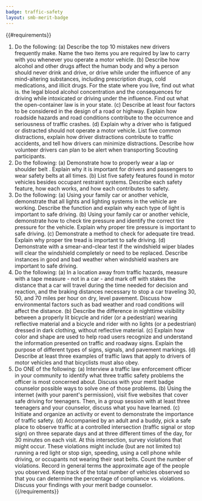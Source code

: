 ```yaml
---
badge: traffic-safety
layout: smb-merit-badge
---
```


{{#requirements}}
1. Do the following:
    (a) Describe the top 10 mistakes new drivers frequently make. Name the two items you are required by law to carry with you whenever you operate a motor vehicle.
    (b) Describe how alcohol and other drugs affect the human body and why a person should never drink and drive, or drive while under the influence of any mind-altering substances, including prescription drugs, cold medications, and illicit drugs. For the state where you live, find out what is. the legal blood alcohol concentration and the consequences for driving while intoxicated or driving under the influence. Find out what the open-container law is in your state.
    (c) Describe at least four factors to be considered in the design of a road or highway. Explain how roadside hazards and road conditions contribute to the occurrence and seriousness of traffic crashes.
    (d) Explain why a driver who is fatigued or distracted should not operate a motor vehicle. List five common distractions, explain how driver distractions contribute to traffic accidents, and tell how drivers can minimize distractions. Describe how volunteer drivers can plan to be alert when transporting Scouting participants.
2. Do the following:
    (a) Demonstrate how to properly wear a lap or shoulder belt . Explain why it is important for drivers and passengers to wear safety belts at all times.
    (b) List five safety features found in motor vehicles besides occupant restraint systems. Describe each safety feature, how each works, and how each contributes to safety.
3. Do the following:
    (a) Using your family car or another vehicle, demonstrate that all lights and lighting systems in the vehicle are working. Describe the function and explain why each type of light is important to safe driving.
    (b) Using your family car or another vehicle, demonstrate how to check tire pressure and identify the correct tire pressure for the vehicle. Explain why proper tire pressure is important to safe driving.
    (c) Demonstrate a method to check for adequate tire tread. Explain why proper tire tread is important to safe driving.
    (d) Demonstrate with a smear-and-clear test if the windshield wiper blades will clear the windshield completely or need to be replaced. Describe instances in good and bad weather when windshield washers are important to safe driving.
4. Do the following:
    (a) In a location away from traffic hazards, measure with a tape measure - not in a car - and mark off with stakes the distance that a car will travel during the time needed for decision and reaction, and the braking distances necessary to stop a car traveling 30, 50, and 70 miles per hour on dry, level pavement. Discuss how environmental factors such as bad weather and road conditions will affect the distance.
    (b) Describe the difference in nighttime visibility between a properly lit bicycle and rider (or a pedestrian) wearing reflective material and a bicycle and rider with no lights (or a pedestrian) dressed in dark clothing, without reflective material.
    (c) Explain how color and shape are used to help road users recognize and understand the information presented on traffic and roadway signs. Explain the purpose of different types of signs, signals, and pavement markings.
    (d) Describe at least three examples of traffic laws that apply to drivers of motor vehicles and that bicyclists must also obey.
5. Do ONE of the following:
    (a) Interview a traffic law enforcement officer in your community to identify what three traffic safety problems the officer is most concerned about. Discuss with your merit badge counselor possible ways to solve one of those problems.
    (b) Using the internet (with your parent's permission), visit five websites that cover safe driving for teenagers. Then, in a group session with at least three teenagers and your counselor, discuss what you have learned.
    (c) Initiate and organize an activity or event to demonstrate the importance of traffic safety.
    (d) Accompanied by an adult and a buddy, pick a safe place to observe traffic at a controlled intersection (traffic signal or stop sign) on three separate days and at three different times of the day, for 30 minutes on each visit. At this intersection, survey violations that might occur. These violations might include (but are not limited to) running a red light or stop sign, speeding, using a cell phone while driving, or occupants not wearing their seat belts. Count the number of violations. Record in general terms the approximate age of the people you observed. Keep track of the total number of vehicles observed so that you can determine the percentage of compliance vs. violations. Discuss your findings with your merit badge counselor.
{{/requirements}}
